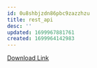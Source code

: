 ```yaml
---
id: 0u8shbjzdn86pbc9zazzhzu
title: rest_api
desc: ''
updated: 1699967881761
created: 1699964142983
---
```

[Download Link](https://drive.google.com/file/d/1BaTbvjXnd_f0_zSWLdEUr_sEpYHni1cr/view?usp=sharing)